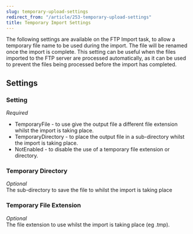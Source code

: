 ```yaml
---
slug: temporary-upload-settings
redirect_from: "/article/253-temporary-upload-settings"
title: Temporary Import Settings
---
```

The following settings are available on the FTP Import task, to allow a temporary file name to be used during the import. The file will be renamed once the import is complete. This setting can be useful when the files imported to the FTP server are processed automatically, as it can be used to prevent the files being processed before the import has completed.

## Settings
### Setting
_Required_  
 * TemporaryFile - to use give the output file a different file extension whilst the import is taking place.
 * TemporaryDirectory - to place the output file in a sub-directory whilst the import is taking place.
 * NotEnabled - to disable the use of a temporary file extension or directory.

### Temporary Directory
_Optional_  
The sub-directory to save the file to whilst the import is taking place

### Temporary File Extension
_Optional_  
The file extension to use whilst the import is taking place (eg .tmp).